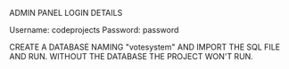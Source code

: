 

ADMIN PANEL LOGIN DETAILS
 
Username: codeprojects
Password: password



CREATE A DATABASE NAMING "votesystem" AND IMPORT THE SQL FILE AND RUN.
WITHOUT THE DATABASE THE PROJECT WON'T RUN.

 




